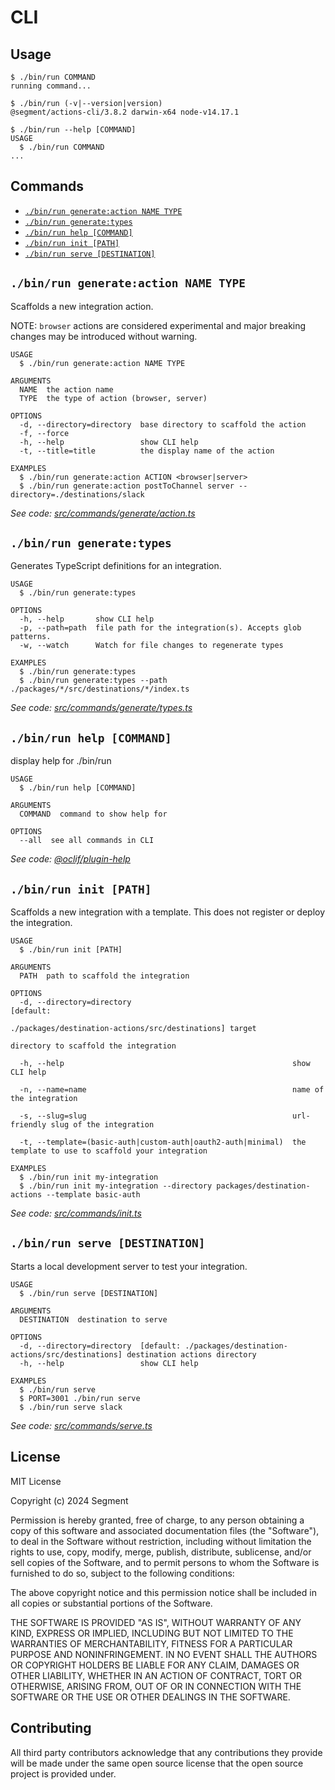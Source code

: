 # CLI

## Usage

<!-- usage -->

```sh-session
$ ./bin/run COMMAND
running command...

$ ./bin/run (-v|--version|version)
@segment/actions-cli/3.8.2 darwin-x64 node-v14.17.1

$ ./bin/run --help [COMMAND]
USAGE
  $ ./bin/run COMMAND
...
```

<!-- usagestop -->

## Commands

<!-- commands -->

- [`./bin/run generate:action NAME TYPE`](#binrun-generateaction-name-type)
- [`./bin/run generate:types`](#binrun-generatetypes)
- [`./bin/run help [COMMAND]`](#binrun-help-command)
- [`./bin/run init [PATH]`](#binrun-init-path)
- [`./bin/run serve [DESTINATION]`](#binrun-serve-destination)

## `./bin/run generate:action NAME TYPE`

Scaffolds a new integration action.

NOTE: `browser` actions are considered experimental and major breaking changes may be
introduced without warning.

```
USAGE
  $ ./bin/run generate:action NAME TYPE

ARGUMENTS
  NAME  the action name
  TYPE  the type of action (browser, server)

OPTIONS
  -d, --directory=directory  base directory to scaffold the action
  -f, --force
  -h, --help                 show CLI help
  -t, --title=title          the display name of the action

EXAMPLES
  $ ./bin/run generate:action ACTION <browser|server>
  $ ./bin/run generate:action postToChannel server --directory=./destinations/slack
```

_See code: [src/commands/generate/action.ts](https://github.com/segmentio/action-destinations/blob/main/packages/cli/src/commands/generate/action.ts)_

## `./bin/run generate:types`

Generates TypeScript definitions for an integration.

```
USAGE
  $ ./bin/run generate:types

OPTIONS
  -h, --help       show CLI help
  -p, --path=path  file path for the integration(s). Accepts glob patterns.
  -w, --watch      Watch for file changes to regenerate types

EXAMPLES
  $ ./bin/run generate:types
  $ ./bin/run generate:types --path ./packages/*/src/destinations/*/index.ts
```

_See code: [src/commands/generate/types.ts](https://github.com/segmentio/action-destinations/blob/main/packages/cli/src/commands/generate/types.ts)_

## `./bin/run help [COMMAND]`

display help for ./bin/run

```
USAGE
  $ ./bin/run help [COMMAND]

ARGUMENTS
  COMMAND  command to show help for

OPTIONS
  --all  see all commands in CLI
```

_See code: [@oclif/plugin-help](https://github.com/oclif/plugin-help/blob/v3.2.3/src/commands/help.ts)_

## `./bin/run init [PATH]`

Scaffolds a new integration with a template. This does not register or deploy the integration.

```
USAGE
  $ ./bin/run init [PATH]

ARGUMENTS
  PATH  path to scaffold the integration

OPTIONS
  -d, --directory=directory                                    [default:
                                                               ./packages/destination-actions/src/destinations] target
                                                               directory to scaffold the integration

  -h, --help                                                   show CLI help

  -n, --name=name                                              name of the integration

  -s, --slug=slug                                              url-friendly slug of the integration

  -t, --template=(basic-auth|custom-auth|oauth2-auth|minimal)  the template to use to scaffold your integration

EXAMPLES
  $ ./bin/run init my-integration
  $ ./bin/run init my-integration --directory packages/destination-actions --template basic-auth
```

_See code: [src/commands/init.ts](https://github.com/segmentio/action-destinations/blob/main/packages/cli/src/commands/init.ts)_

## `./bin/run serve [DESTINATION]`

Starts a local development server to test your integration.

```
USAGE
  $ ./bin/run serve [DESTINATION]

ARGUMENTS
  DESTINATION  destination to serve

OPTIONS
  -d, --directory=directory  [default: ./packages/destination-actions/src/destinations] destination actions directory
  -h, --help                 show CLI help

EXAMPLES
  $ ./bin/run serve
  $ PORT=3001 ./bin/run serve
  $ ./bin/run serve slack
```

_See code: [src/commands/serve.ts](https://github.com/segmentio/action-destinations/blob/main/packages/cli/src/commands/serve.ts)_

<!-- commandsstop -->

## License

MIT License

Copyright (c) 2024 Segment

Permission is hereby granted, free of charge, to any person obtaining a copy
of this software and associated documentation files (the "Software"), to deal
in the Software without restriction, including without limitation the rights
to use, copy, modify, merge, publish, distribute, sublicense, and/or sell
copies of the Software, and to permit persons to whom the Software is
furnished to do so, subject to the following conditions:

The above copyright notice and this permission notice shall be included in all
copies or substantial portions of the Software.

THE SOFTWARE IS PROVIDED "AS IS", WITHOUT WARRANTY OF ANY KIND, EXPRESS OR
IMPLIED, INCLUDING BUT NOT LIMITED TO THE WARRANTIES OF MERCHANTABILITY,
FITNESS FOR A PARTICULAR PURPOSE AND NONINFRINGEMENT. IN NO EVENT SHALL THE
AUTHORS OR COPYRIGHT HOLDERS BE LIABLE FOR ANY CLAIM, DAMAGES OR OTHER
LIABILITY, WHETHER IN AN ACTION OF CONTRACT, TORT OR OTHERWISE, ARISING FROM,
OUT OF OR IN CONNECTION WITH THE SOFTWARE OR THE USE OR OTHER DEALINGS IN THE
SOFTWARE.

## Contributing

All third party contributors acknowledge that any contributions they provide will be made under the same open source license that the open source project is provided under.

